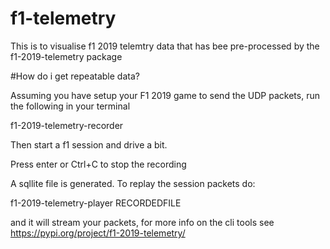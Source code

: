 # f1-telemetry

This is to visualise f1 2019 telemtry data that has bee pre-processed by the f1-2019-telemetry package

#How do i get repeatable data?

Assuming you have setup your F1 2019 game to send the UDP packets, run the following in your terminal

f1-2019-telemetry-recorder 

Then start a f1 session and drive a bit.

Press enter or Ctrl+C to stop the recording

A sqllite file is generated. To replay the session packets do:

f1-2019-telemetry-player RECORDEDFILE

and it will stream your packets, for more info on the cli tools see
https://pypi.org/project/f1-2019-telemetry/

